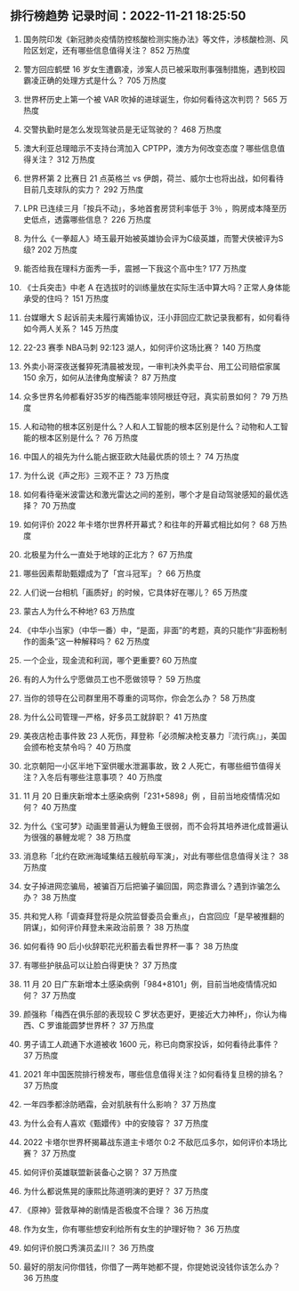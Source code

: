 
## 排行榜趋势 记录时间：2022-11-21 18:25:50
  
  1. 国务院印发《新冠肺炎疫情防控核酸检测实施办法》等文件，涉核酸检测、风险区划定，还有哪些信息值得关注？ 852 万热度
    
  2. 警方回应鹤壁 16 岁女生遭霸凌，涉案人员已被采取刑事强制措施，遇到校园霸凌正确的处理方式是什么？ 705 万热度
    
  3. 世界杯历史上第一个被 VAR 吹掉的进球诞生，你如何看待这次判罚？ 565 万热度
    
  4. 交警执勤时是怎么发现驾驶员是无证驾驶的？ 468 万热度
    
  5. 澳大利亚总理暗示不支持台湾加入 CPTPP，澳方为何改变态度？哪些信息值得关注？ 312 万热度
    
  6. 世界杯第 2 比赛日 21 点英格兰 vs 伊朗，荷兰、威尔士也将出战，如何看待目前几支球队的实力？ 292 万热度
    
  7. LPR 已连续三月「按兵不动」，多地首套房贷利率低于 3％ ，购房成本降至历史低点，透露哪些信息？ 226 万热度
    
  8. 为什么《一拳超人》埼玉最开始被英雄协会评为C级英雄，而警犬侠被评为S级? 202 万热度
    
  9. 能否给我在理科方面秀一手，震撼一下我这个高中生? 177 万热度
    
  10. 《士兵突击》中老 A 在选拔时的训练量放在实际生活中算大吗？正常人身体能承受的住吗？ 151 万热度
    
  11. 台媒曝大 S 起诉前夫未履行离婚协议，汪小菲回应汇款记录我都有，如何看待如今两人关系？ 145 万热度
    
  12. 22-23 赛季 NBA马刺 92:123 湖人，如何评价这场比赛？ 140 万热度
    
  13. 外卖小哥深夜送餐猝死清晨被发现，一审判决外卖平台、用工公司赔偿家属 150 余万，如何从法律角度解读？ 87 万热度
    
  14. 众多世界名帅都看好35岁的梅西能率领阿根廷夺冠，真实前景如何？ 79 万热度
    
  15. 人和动物的根本区别是什么？人和人工智能的根本区别是什么？动物和人工智能的根本区别是什么？ 76 万热度
    
  16. 中国人的祖先为什么能占据亚欧大陆最优质的领土？ 74 万热度
    
  17. 为什么说《声之形》三观不正？ 73 万热度
    
  18. 如何看待毫米波雷达和激光雷达之间的差别，哪个才是自动驾驶感知的最优选择？ 70 万热度
    
  19. 如何评价 2022 年卡塔尔世界杯开幕式？和往年的开幕式相比如何？ 68 万热度
    
  20. 北极星为什么一直处于地球的正北方？ 67 万热度
    
  21. 哪些因素帮助甄嬛成为了「宫斗冠军」？ 66 万热度
    
  22. 人们说一台相机「画质好」的时候，它具体好在哪儿？ 65 万热度
    
  23. 蒙古人为什么不种地? 63 万热度
    
  24. 《中华小当家》（中华一番）中，“是面，非面”的考题，真的只能作“非面粉制作的面条”这一种解释吗？ 62 万热度
    
  25. 一个企业，现金流和利润，哪个更重要? 60 万热度
    
  26. 有的人为什么宁愿做员工也不愿做领导？ 59 万热度
    
  27. 当你的领导在公司群里用不尊重的词骂你，你会怎么办？ 58 万热度
    
  28. 为什么公司管理一严格，好多员工就辞职？ 41 万热度
    
  29. 美夜店枪击事件致 23 人死伤，拜登称「必须解决枪支暴力『流行病』」，美国会颁布枪支禁令吗？ 40 万热度
    
  30. 北京朝阳一小区半地下室供暖水泄漏事故，致 2 人死亡，有哪些细节值得关注？入冬后有哪些注意事项？ 40 万热度
    
  31. 11 月 20 日重庆新增本土感染病例「231+5898」例 ，目前当地疫情情况如何？ 40 万热度
    
  32. 为什么《宝可梦》动画里普遍认为鲤鱼王很弱，而不会将其培养进化成普遍认为很强的暴鲤龙呢？ 38 万热度
    
  33. 消息称「北约在欧洲海域集结五艘航母军演」，对此有哪些信息值得关注？ 38 万热度
    
  34. 女子掉进网恋骗局，被骗百万后把骗子骗回国，网恋靠谱么？遇到诈骗怎么办？ 38 万热度
    
  35. 共和党人称「调查拜登将是众院监督委员会重点」，白宫回应「是早被推翻的阴谋」，如何评价拜登未来政治前景？ 38 万热度
    
  36. 如何看待 90 后小伙辞职花光积蓄去看世界杯一事？ 38 万热度
    
  37. 有哪些护肤品可以让脸白得更快？ 37 万热度
    
  38. 11 月 20 日广东新增本土感染病例「984+8101」例，目前当地疫情情况如何？ 37 万热度
    
  39. 颜强称「梅西在俱乐部的表现较 C 罗状态更好，更接近大力神杯」，你认为梅西、C 罗谁能圆梦世界杯？ 37 万热度
    
  40. 男子请工人疏通下水道被收 1600 元，称已向商家投诉，如何看待此事件？ 37 万热度
    
  41. 2021 年中国医院排行榜发布，哪些信息值得关注？如何看待复旦榜的排名？ 37 万热度
    
  42. 一年四季都涂防晒霜，会对肌肤有什么影响？ 37 万热度
    
  43. 为什么会有人喜欢《甄嬛传》中的安陵容？ 37 万热度
    
  44. 2022 卡塔尔世界杯揭幕战东道主卡塔尔 0:2 不敌厄瓜多尔，如何评价本场比赛？ 37 万热度
    
  45. 如何评价英雄联盟新装备心之钢？ 37 万热度
    
  46. 为什么都说焦晃的康熙比陈道明演的更好？ 37 万热度
    
  47. 《原神》营救草神的剧情是否极度不合理？ 36 万热度
    
  48. 作为女生，你有哪些想安利给所有女生的护理好物？ 36 万热度
    
  49. 如何评价脱口秀演员孟川？ 36 万热度
    
  50. 最好的朋友问你借钱，你借了一两年她都不提，你提她说没钱你该怎么办？ 36 万热度
    